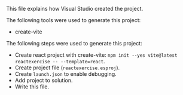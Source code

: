 This file explains how Visual Studio created the project.

The following tools were used to generate this project:
- create-vite

The following steps were used to generate this project:
- Create react project with create-vite: `npm init --yes vite@latest reactexercise -- --template=react`.
- Create project file (`reactexercise.esproj`).
- Create `launch.json` to enable debugging.
- Add project to solution.
- Write this file.
